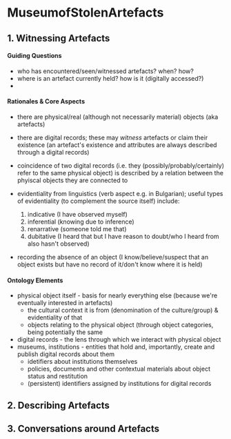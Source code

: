 # MuseumofStolenArtefacts

## 1. Witnessing Artefacts

#### Guiding Questions

 - who has encountered/seen/witnessed artefacts? when? how?
 - where is an artefact currently held? how is it (digitally accessed?)
 - 

#### Rationales & Core Aspects

 - there are physical/real (although not necessarily material) objects (aka artefacts)
 - there are digital records; these may _witness_ artefacts or claim their existence (an artefact's existence and attributes are always described through a digital records)
 - coincidence of two digital records (i.e. they (possibly/probably/certainly) refer to the same physical object) is described by a relation between the phyiscal objects they are connected to
 - evidentiality from linguistics (verb aspect e.g. in Bulgarian); useful types of evidentiality (to complement the source itself) include:
   1. indicative (I have observed myself)
   2. inferential (knowing due to inference)
   3. renarrative (someone told me that)
   4. dubitative (I heard that but I have reason to doubt/who I heard from also hasn't observed)

 - recording the absence of an object (I know/believe/suspect that an object exists but have no record of it/don't know where it is held) 

#### Ontology Elements

 - physical object itself - basis for nearly everything else (because we're eventually interested in artefacts)
   - the cultural context it is from (denomination of the culture/group) & evidentiality of that
   - objects relating to the physical object (through object categories, being potentially the same
 - digital records - the lens through which we interact with physical object
 - museums, institutions - entities that hold and, importantly, create and publish digital records about them
   - idetifiers about institutions themselves
   - policies, documents and other contextual materials about object status and restitution
   - (persistent) identifiers assigned by institutions for digital records
 


## 2. Describing Artefacts


## 3. Conversations around Artefacts
